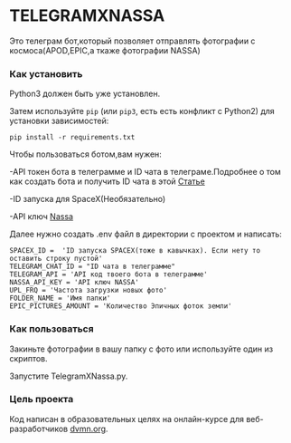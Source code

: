 # TELEGRAMXNASSA
Это телеграм бот,который позволяет отправлять фотографии с космоса(APOD,EPIC,а ткаже фотографии NASSA)
### Как установить

Python3 должен быть уже установлен. 

Затем используйте `pip` (или `pip3`, есть есть конфликт с Python2) для установки зависимостей:
```
pip install -r requirements.txt
```

Чтобы пользоваться ботом,вам нужен:

-API токен бота в телеграмме и ID чата в телеграме.Подробнее о том как создать бота и получить ID чата в этой [Статье](https://smmplanner.com/blog/otlozhennyj-posting-v-telegram/)

-ID запуска для SpaceX(Необязательно)

-API ключ [Nassa](https://api.nasa.gov/)

Далее нужно создать .env файл в директории с проектом и написать:
```
SPACEX_ID =  'ID запуска SPACEX(тоже в кавычках). Если нету то оставить строку пустой'
TELEGRAM_CHAT_ID = "ID чата в телеграмме"
TELEGRAM_API = 'API код твоего бота в телеграмме'
NASSA_API_KEY = 'API ключ NASSA'
UPL_FRQ = 'Частота загрузки новых фото'
FOLDER_NAME = 'Имя папки'
EPIC_PICTURES_AMOUNT = 'Количество Эпичных фоток земли'
```
### Как пользоваться
Закиньте фотографии в вашу папку с фото или используйте один из скриптов.

Запустите TelegramXNassa.py.
### Цель проекта

Код написан в образовательных целях на онлайн-курсе для веб-разработчиков [dvmn.org](https://dvmn.org/).

